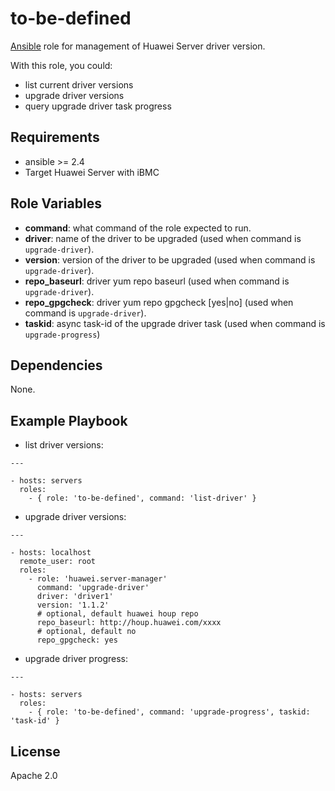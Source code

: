to-be-defined
=========

[Ansible][ansible] role for management of Huawei Server driver version.

With this role, you could:

- list current driver versions
- upgrade driver versions
- query upgrade driver task progress

Requirements
------------

- ansible >= 2.4
- Target Huawei Server with iBMC


Role Variables
--------------

- **command**: what command of the role expected to run.
- **driver**: name of the driver to be upgraded (used when command is `upgrade-driver`).
- **version**: version of the driver to be upgraded (used when command is `upgrade-driver`).
- **repo_baseurl**: driver yum repo baseurl (used when command is `upgrade-driver`).
- **repo_gpgcheck**: driver yum repo gpgcheck [yes|no] (used when command is `upgrade-driver`).
- **taskid**: async task-id of the upgrade driver task (used when command is `upgrade-progress`)

Dependencies
------------

None.

Example Playbook
----------------

- list driver versions:

```
---

- hosts: servers
  roles:
    - { role: 'to-be-defined', command: 'list-driver' }
```

- upgrade driver versions:

```
---

- hosts: localhost
  remote_user: root
  roles:
    - role: 'huawei.server-manager'
      command: 'upgrade-driver'
      driver: 'driver1'
      version: '1.1.2'
      # optional, default huawei houp repo
      repo_baseurl: http://houp.huawei.com/xxxx 
      # optional, default no
      repo_gpgcheck: yes
```


- upgrade driver progress:

```
---

- hosts: servers
  roles:
    - { role: 'to-be-defined', command: 'upgrade-progress', taskid: 'task-id' }
```

License
-------

Apache 2.0


[ansible]:  https://ansible.com/    "Ansible"